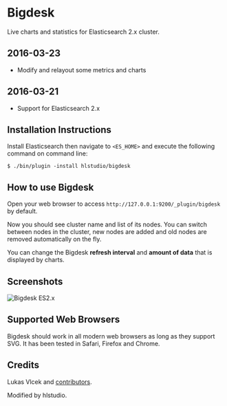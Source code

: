 # Bigdesk

Live charts and statistics for Elasticsearch 2.x cluster.

## 2016-03-23
- Modify and relayout some metrics and charts

## 2016-03-21
- Support for Elasticsearch 2.x

## Installation Instructions

Install Elasticsearch then navigate to `<ES_HOME>` and execute the following command on command line:

    $ ./bin/plugin -install hlstudio/bigdesk

## How to use Bigdesk

Open your web browser to access `http://127.0.0.1:9200/_plugin/bigdesk` by default.

Now you should see cluster name and list of its nodes. You can switch between nodes in the cluster, new nodes are added
and old nodes are removed automatically on the fly.

You can change the Bigdesk **refresh interval** and **amount of data** that is displayed by charts.


## Screenshots

![Bigdesk ES2.x](https://github.com/hlstudio/bigdesk/raw/master/bigdesk_es2.png)


## Supported Web Browsers

Bigdesk should work in all modern web browsers as long as they support SVG. It has been tested in Safari, Firefox and Chrome.

## Credits

Lukas Vlcek and [contributors](https://github.com/lukas-vlcek/bigdesk/contributors).

Modified by hlstudio.
